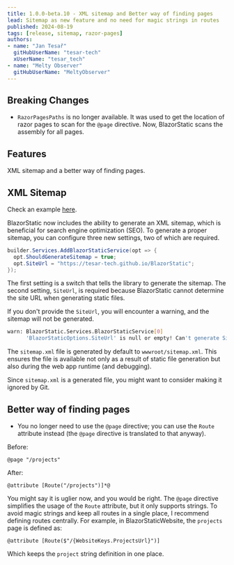 ```yaml
---
title: 1.0.0-beta.10 - XML sitemap and Better way of finding pages
lead: Sitemap as new feature and no need for magic strings in routes
published: 2024-08-19
tags: [release, sitemap, razor-pages]
authors:
- name: "Jan Tesař"
  gitHubUserName: "tesar-tech"
  xUserName: "tesar_tech"
- name: "Melty Observer"
  gitHubUserName: "MeltyObserver"
---
```


## Breaking Changes

- `RazorPagesPaths` is no longer available. It was used to get the location of razor pages to scan for the `@page` directive.
  Now, BlazorStatic scans the assembly for all pages.

## Features

XML sitemap and a better way of finding pages. 

## XML Sitemap

Check an example [here](https://tesar-tech.github.io/BlazorStatic/sitemap.xml).

BlazorStatic now includes the ability to generate an XML sitemap, which is beneficial for search engine optimization (SEO).
To generate a proper sitemap, you can configure three new settings, two of which are required.

```csharp
builder.Services.AddBlazorStaticService(opt => {
  opt.ShouldGenerateSitemap = true;
  opt.SiteUrl = "https://tesar-tech.github.io/BlazorStatic";
});
```

The first setting is a switch that tells the library to generate the sitemap.
The second setting, `SiteUrl`, is required because BlazorStatic cannot determine the site URL when generating static files.

If you don't provide the `SiteUrl`, you will encounter a warning, and the sitemap will not be generated.

```sh
warn: BlazorStatic.Services.BlazorStaticService[0]
      'BlazorStaticOptions.SiteUrl' is null or empty! Can't generate Sitemap. Either provide the site url or set 'BlazorStaticOptions.ShouldGenerateSitemap' to false
```

The `sitemap.xml` file is generated by default to `wwwroot/sitemap.xml`.
This ensures the file is available not only as a result of static file generation but also during the web app runtime (and debugging).

Since `sitemap.xml` is a generated file, you might want to consider making it ignored by Git.


## Better way of finding pages
- You no longer need to use the `@page` directive; you can use the `Route` attribute instead (the `@page` directive is translated to that anyway).

Before:

```
@page "/projects"
```

After:

```
@attribute [Route("/projects")]*@
```


You might say it is uglier now, and you would be right.
The `@page` directive simplifies the usage of the `Route` attribute, but it only supports strings.
To avoid magic strings and keep all routes in a single place, I recommend defining routes centrally.
For example, in BlazorStaticWebsite, the `projects` page is defined as:

```
@attribute [Route($"/{WebsiteKeys.ProjectsUrl}")]
```

Which keeps the `project` string definition in one place. 



